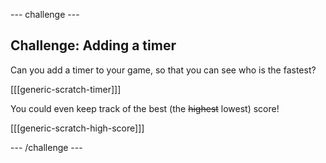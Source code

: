--- challenge ---

## Challenge: Adding a timer

Can you add a timer to your game, so that you can see who is the fastest?

[[[generic-scratch-timer]]]

You could even keep track of the best (the ~~highest~~ lowest) score!

[[[generic-scratch-high-score]]]

--- /challenge ---

